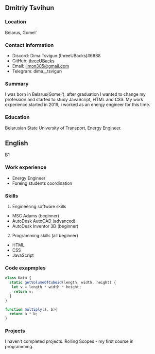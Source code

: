 ## Dmitriy Tsvihun

### Location
Belarus, Gomel'

### Contact information
* Discord: Dima Tsvigun (threeUBacks)#6888
* GitHub: [threeUBacks](https://github.com/threeUBacks)
* Email: limon305@gmail.com
* Telegram: dima__tsvigun 

### Summary
I was born in Belarus(Gomel'), after graduation I wanted to change my profession and started to study JavaScript, HTML and CSS. My work experience started in 2019, i worked as an energy engineer for this time. 

### Education
Belarusian State University of Transport, Energy Engineer.

## English 
B1

### Work experience
* Energy Engineer
* Foreing students coordination

### Skills 
1. Engineering software skills
* MSC Adams (beginner)
* AutoDesk AutoCAD (advanced)
* AutoDesk Inventor 3D (beginner)
2. Programming skills (all beginner)
* HTML
* CSS
* JavaScript

### Code exapmples
```javascript
class Kata {
  static getVolumeOfCuboid(length, width, height) {
   let v = length * width * height;
    return v;
  }
}

function multiply(a, b){
  return a * b;
}
```

### Projects 
I haven't completed projects. Rolling Scopes - my first course in programming.